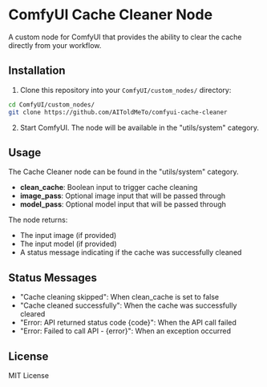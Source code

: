 # ComfyUI Cache Cleaner Node

A custom node for ComfyUI that provides the ability to clear the cache directly from your workflow.

## Installation

1. Clone this repository into your `ComfyUI/custom_nodes/` directory:
```bash
cd ComfyUI/custom_nodes/
git clone https://github.com/AIToldMeTo/comfyui-cache-cleaner
```

2. Start ComfyUI. The node will be available in the "utils/system" category.

## Usage

The Cache Cleaner node can be found in the "utils/system" category. 

- **clean_cache**: Boolean input to trigger cache cleaning
- **image_pass**: Optional image input that will be passed through
- **model_pass**: Optional model input that will be passed through

The node returns:
- The input image (if provided)
- The input model (if provided)
- A status message indicating if the cache was successfully cleaned

## Status Messages

- "Cache cleaning skipped": When clean_cache is set to false
- "Cache cleaned successfully": When the cache was successfully cleared
- "Error: API returned status code {code}": When the API call failed
- "Error: Failed to call API - {error}": When an exception occurred

## License

MIT License